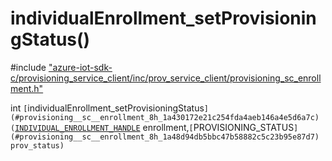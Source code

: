 # individualEnrollment_setProvisioningStatus()

\#include ["azure-iot-sdk-c/provisioning_service_client/inc/prov_service_client/provisioning_sc_enrollment.h"](../iot-c-ref-provisioning-sc-enrollment-h.md)  

int `[`individualEnrollment_setProvisioningStatus`](#provisioning__sc__enrollment_8h_1a430172e21c254fda4aeb146a4e5d6a7c)(`[`INDIVIDUAL_ENROLLMENT_HANDLE`](#provisioning__sc__enrollment_8h_1a5348427a740bc7d9395db2e190f1bc0f) enrollment,`[`PROVISIONING_STATUS`](#provisioning__sc__enrollment_8h_1a48d94db5bbc47b58882c5c23b95e87d7) prov_status)`


